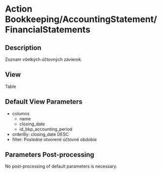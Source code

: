 # Action Bookkeeping/AccountingStatement/FinancialStatements

## Description

Zoznam všetkých účtovných závierok.

## View

Table

## Default View Parameters

* columns
  * name
  * closing_date
  * id_bkp_accounting_period
* orderBy: closing_date DESC
* filter: Posledné otvorené účtovné obdobie

## Parameters Post-processing

No post-processing of default parameters is necessary.